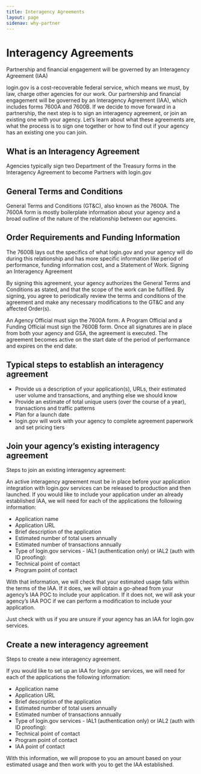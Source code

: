 ```yaml
---
title: Interagency Agreements
layout: page
sidenav: why-partner
---
```


# Interagency Agreements
Partnership and financial engagement will be governed by an Interagency Agreement (IAA)

login.gov is a cost-recoverable federal service, which means we must, by law, charge other agencies for our work. Our partnership and financial engagement will be governed by an Interagency Agreement (IAA), which includes forms 7600A and 7600B.  If we decide to move forward in a partnership, the next step is to sign an interagency agreement, or join an existing one with your agency. Let’s learn about what these agreements are, what the process is to sign one together or how to find out if your agency has an existing one you can join.

## What is an Interagency Agreement
Agencies typically sign two Department of the Treasury forms  in the Interagency Agreement to become Partners with login.gov

## General Terms and Conditions
General Terms and Conditions (GT&C), also known as the 7600A. The 7600A form is mostly boilerplate information about your agency and a broad outline of the nature of the relationship between our agencies.

## Order Requirements and Funding Information
The 7600B lays out the specifics of what login.gov and your agency will do during this relationship and has more specific information like period of performance, funding information cost, and a Statement of Work.
Signing an Interagency Agreement

By signing this agreement, your agency authorizes the General Terms and Conditions as stated, and that the scope of the work can be fulfilled. By signing, you agree to periodically review the terms and conditions of the agreement and make any necessary modifications to the GT&C and any affected Order(s).

An Agency Official must sign the 7600A form. A Program Official and a Funding Official must sign the 7600B form. Once all signatures are in place from both your agency and GSA, the agreement is executed. The agreement becomes active on the start date of the period of performance and expires on the end date.

## Typical steps to establish an interagency agreement

- Provide us a description of your application(s), URLs, their estimated user volume and transactions, and anything else we should know
- Provide an estimate of total unique users (over the course of a year), transactions and traffic patterns
- Plan for a launch date
- login.gov will work with your agency to complete agreement paperwork and set pricing tiers

## Join your agency’s existing interagency agreement
Steps to join an existing interagency agreement:

An active interagency agreement must be in place before your application integration with login.gov services can be released to production and then launched. If you would like to include your application under an already established IAA, we will need for each of the applications the following information:

- Application name
- Application URL
- Brief description of the application
- Estimated number of total users annually
- Estimated number of transactions annually
- Type of login.gov services - IAL1 (authentication only) or IAL2 (auth with ID proofing):
- Technical point of contact
- Program point of contact

With that information, we will check that your estimated usage falls within the terms of the IAA. If it does, we will obtain a go-ahead from your agency’s IAA POC to include your application. If it does not, we will ask your agency’s IAA POC if we can perform a modification to include your application.

Just check with us if you are unsure if your agency has an IAA for login.gov services.

## Create a new interagency agreement
Steps to create a new interagency agreement.

If you would like to set up an IAA for login.gov services, we will need for each of the applications the following information:

- Application name
- Application URL
- Brief description of the application
- Estimated number of total users annually
- Estimated number of transactions annually
- Type of login.gov services - IAL1 (authentication only) or IAL2 (auth with ID proofing):
- Technical point of contact
- Program point of contact
- IAA point of contact

With this information, we will propose to you an amount based on your estimated usage and then work with you to get the IAA established.





